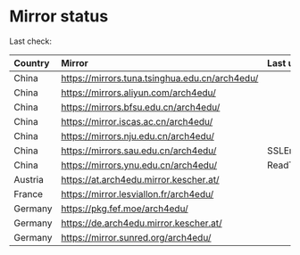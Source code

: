 <script src="./time.js"></script>
# Mirror status
Last check: <script type="text/javascript">localize(1687097705.077276);</script>

|Country|Mirror|Last update|
|:------|:-----|:----------|
|China|https://mirrors.tuna.tsinghua.edu.cn/arch4edu/|<script type="text/javascript">localize(1687069764);</script>|
|China|https://mirrors.aliyun.com/arch4edu/|<script type="text/javascript">localize(1686983532);</script>|
|China|https://mirrors.bfsu.edu.cn/arch4edu/|<script type="text/javascript">localize(1687069764);</script>|
|China|https://mirror.iscas.ac.cn/arch4edu/|<script type="text/javascript">localize(1687069764);</script>|
|China|https://mirrors.nju.edu.cn/arch4edu/|<script type="text/javascript">localize(1687026465);</script>|
|China|https://mirrors.sau.edu.cn/arch4edu/|SSLError|
|China|https://mirrors.ynu.edu.cn/arch4edu/|ReadTimeout|
|Austria|https://at.arch4edu.mirror.kescher.at/|<script type="text/javascript">localize(1687069764);</script>|
|France|https://mirror.lesviallon.fr/arch4edu/|<script type="text/javascript">localize(1687069764);</script>|
|Germany|https://pkg.fef.moe/arch4edu/|<script type="text/javascript">localize(1687069764);</script>|
|Germany|https://de.arch4edu.mirror.kescher.at/|<script type="text/javascript">localize(1687069764);</script>|
|Germany|https://mirror.sunred.org/arch4edu/|<script type="text/javascript">localize(1687069764);</script>|

<script src="./tablefilter/tablefilter.js"></script>
<script src="./table.js"></script>